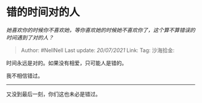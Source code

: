 # 错的时间对的人

*她喜欢你的时候你不喜欢她，等你喜欢她的时候她不喜欢你了，这个算不算错误的时间遇到了对的人？*

> Author: #NellNell
> Last update: *20/07/2021*
> Link:
> Tag:
> 沙海拾金:

时间永远是对的。如果没有相爱，只可能人是错的。

我不相信错过。

---

又没到最后一刻，你们这也未必是错过。
